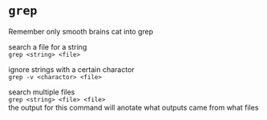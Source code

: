 # `grep`

Remember only smooth brains cat into grep</br>

search a file for a string</br>
`grep <string> <file>`</br>

ignore strings with a certain charactor</br>
`grep -v <charactor> <file>`</br>

search multiple files</br>
`grep <string> <file> <file>`</br>
the output for this command will anotate what outputs came from what files</br>

